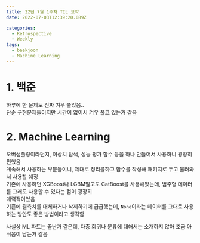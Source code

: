 ```yaml
---
title: 22년 7월 1주차 TIL 요약
date: 2022-07-03T12:39:20.089Z

categories:
  - Retrospective
  - Weekly
tags:
  - baekjoon
  - Machine Learning
---
```


# 1. 백준
하루에 한 문제도 진짜 겨우 풀었음..  
단순 구현문제들이지만 시간이 없어서 겨우 풀고 있는거 같음

# 2. Machine Learning
오버샘플링이라던지, 이상치 탐색, 성능 평가 함수 등을 하나 만들어서 사용하니 굉장히 편했음  
계속해서 사용하는 부분들이니, 제대로 정리를하고 함수를 작성해 패키지로 두고 불러와서 사용할 예정  
기존에 사용하던 XGBoost나 LGBM말고도 CatBoost를 사용해봤는데, 범주형 데이터를 그래도 사용할 수 있다는 점이 굉장히  
매력적이었음  
기존에 결측치를 대체하거나 삭제하기에 급급했는데, `None`이라는 데이터를 그대로 사용하는 방안도 좋은 방법이라고 생각함  

사실상 ML 파트는 끝난거 같은데, 다중 회귀나 분류에 대해서는 소개하지 않아 조금 아쉬움이 남는거 같음